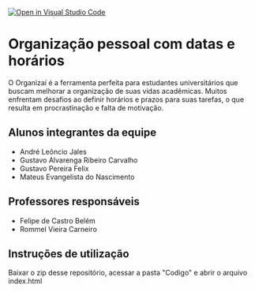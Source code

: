 [![Open in Visual Studio Code](https://classroom.github.com/assets/open-in-vscode-718a45dd9cf7e7f842a935f5ebbe5719a5e09af4491e668f4dbf3b35d5cca122.svg)](https://classroom.github.com/online_ide?assignment_repo_id=11852662&assignment_repo_type=AssignmentRepo)
# Organização pessoal com datas e horários

O Organizaí é a ferramenta perfeita para estudantes universitários que buscam melhorar a organização de suas vidas acadêmicas. Muitos enfrentam desafios ao definir horários e prazos para suas tarefas, o que resulta em procrastinação e falta de motivação.

## Alunos integrantes da equipe 

* André Leôncio Jales
* Gustavo Alvarenga Ribeiro Carvalho
* Gustavo Pereira Felix
* Mateus Evangelista do Nascimento

## Professores responsáveis

* Felipe de Castro Belém
* Rommel Vieira Carneiro 

## Instruções de utilização
Baixar o zip desse repositório, acessar a pasta "Codigo" e abrir o arquivo index.html
